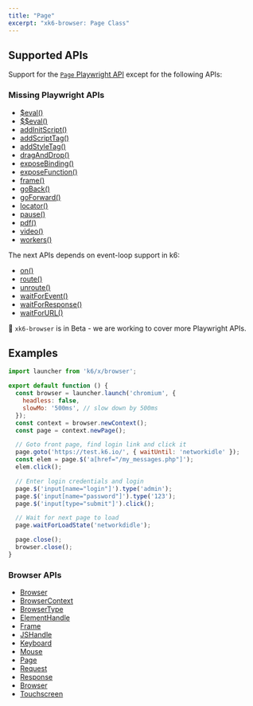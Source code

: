 ```yaml
---
title: "Page"
excerpt: "xk6-browser: Page Class"
---
```


<BrowserCompatibility/>

## Supported APIs

Support for the [`Page` Playwright API](https://playwright.dev/docs/api/class-page) except for the following APIs:

### Missing Playwright APIs

<Glossary>

- [$eval()](https://playwright.dev/docs/api/class-page#page-eval-on-selector)
- [$$eval()](https://playwright.dev/docs/api/class-page#page-eval-on-selector-all)
- [addInitScript()](https://playwright.dev/docs/api/class-page#page-add-init-script)
- [addScriptTag()](https://playwright.dev/docs/api/class-page#page-add-script-tag)
- [addStyleTag()](https://playwright.dev/docs/api/class-page#page-add-style-tag)
- [dragAndDrop()](https://playwright.dev/docs/api/class-page#page-drag-and-drop)
- [exposeBinding()](https://playwright.dev/docs/api/class-page#page-expose-binding)
- [exposeFunction()](https://playwright.dev/docs/api/class-page#page-expose-function)
- [frame()](https://playwright.dev/docs/api/class-page#page-frame)
- [goBack()](https://playwright.dev/docs/api/class-page#page-go-back)
- [goForward()](https://playwright.dev/docs/api/class-page#page-go-forward)
- [locator()](https://playwright.dev/docs/api/class-page#page-locator)
- [pause()](https://playwright.dev/docs/api/class-page#page-pause)
- [pdf()](https://playwright.dev/docs/api/class-page#page-pdf)
- [video()](https://playwright.dev/docs/api/class-page#page-video)
- [workers()](https://playwright.dev/docs/api/class-page#page-workers)
  
</Glossary>

The next APIs depends on event-loop support in k6:

<Glossary>

- [on()](https://playwright.dev/docs/api/class-page#page-on)
- [route()](https://playwright.dev/docs/api/class-page#page-route)
- [unroute()](https://playwright.dev/docs/api/class-page#page-unroute)
- [waitForEvent()](https://playwright.dev/docs/api/class-page#page-wait-for-event)
- [waitForResponse()](https://playwright.dev/docs/api/class-page#page-wait-for-response)
- [waitForURL()](https://playwright.dev/docs/api/class-page#page-wait-for-url)
  
</Glossary>



🚧 `xk6-browser` is in Beta - we are working to cover more Playwright APIs.


## Examples


```javascript
import launcher from 'k6/x/browser';

export default function () {
  const browser = launcher.launch('chromium', {
    headless: false,
    slowMo: '500ms', // slow down by 500ms
  });
  const context = browser.newContext();
  const page = context.newPage();

  // Goto front page, find login link and click it
  page.goto('https://test.k6.io/', { waitUntil: 'networkidle' });
  const elem = page.$('a[href="/my_messages.php"]');
  elem.click();

  // Enter login credentials and login
  page.$('input[name="login"]').type('admin');
  page.$('input[name="password"]').type('123');
  page.$('input[type="submit"]').click();

  // Wait for next page to load
  page.waitForLoadState('networkdidle');

  page.close();
  browser.close();
}
```

### Browser APIs

<Glossary>

-  [Browser](/javascript-api/k6-x-browser/browser/)
-  [BrowserContext](/javascript-api/k6-x-browser/browsercontext/)
-  [BrowserType](/javascript-api/k6-x-browser/browsertype/)
-  [ElementHandle](/javascript-api/k6-x-browser/elementhandle/)
-  [Frame](/javascript-api/k6-x-browser/frame/)
-  [JSHandle](/javascript-api/k6-x-browser/jshandle)
-  [Keyboard](/javascript-api/k6-x-browser/keyboard)
-  [Mouse](/javascript-api/k6-x-browser/mouse/)
-  [Page](/javascript-api/k6-x-browser/page/)
-  [Request](/javascript-api/k6-x-browser/request/)
-  [Response](/javascript-api/k6-x-browser/response/)
-  [Browser](/javascript-api/k6-x-browser/browser/)
-  [Touchscreen](/javascript-api/k6-x-browser/touchscreen/)

</Glossary>